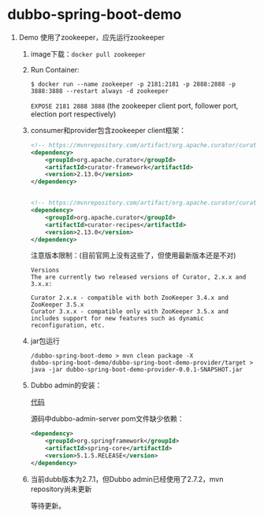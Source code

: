 # dubbo-spring-boot-demo



1. Demo 使用了zookeeper，应先运行zookeeper

   1. image下载：`docker pull zookeeper`

   2. Run Container:

      `$ docker run --name zookeeper -p 2181:2181 -p 2888:2888 -p 3888:3888 --restart always -d zookeeper`

      `EXPOSE 2181 2888 3888` (the zookeeper client port, follower port, election port respectively)

   3. consumer和provider包含zookeeper client框架：

      ```xml
      <!-- https://mvnrepository.com/artifact/org.apache.curator/curator-framework -->
      <dependency>
          <groupId>org.apache.curator</groupId>
          <artifactId>curator-framework</artifactId>
          <version>2.13.0</version>
      </dependency>
      
      
      <!-- https://mvnrepository.com/artifact/org.apache.curator/curator-recipes -->
      <dependency>
          <groupId>org.apache.curator</groupId>
          <artifactId>curator-recipes</artifactId>
          <version>2.13.0</version>
      </dependency>
      ```

      注意版本限制：(目前官网上没有这些了，但使用最新版本还是不对)

      ```
      Versions
      The are currently two released versions of Curator, 2.x.x and 3.x.x:
      
      Curator 2.x.x - compatible with both ZooKeeper 3.4.x and ZooKeeper 3.5.x
      Curator 3.x.x - compatible only with ZooKeeper 3.5.x and includes support for new features such as dynamic reconfiguration, etc.
      ```

   4. jar包运行

      ```shell
      /dubbo-spring-boot-demo > mvn clean package -X
      dubbo-spring-boot-demo/dubbo-spring-boot-demo-provider/target > java -jar dubbo-spring-boot-demo-provider-0.0.1-SNAPSHOT.jar
      ```

   5. Dubbo admin的安装：

      [代码](https://github.com/apache/incubator-dubbo-admin)

      源码中dubbo-admin-server pom文件缺少依赖：

      ```xml
      <dependency>
          <groupId>org.springframework</groupId>
          <artifactId>spring-core</artifactId>
          <version>5.1.5.RELEASE</version>
      </dependency>
      ```

   6. 当前dubb版本为2.7.1，但Dubbo admin已经使用了2.7.2，mvn repository尚未更新

      等待更新。